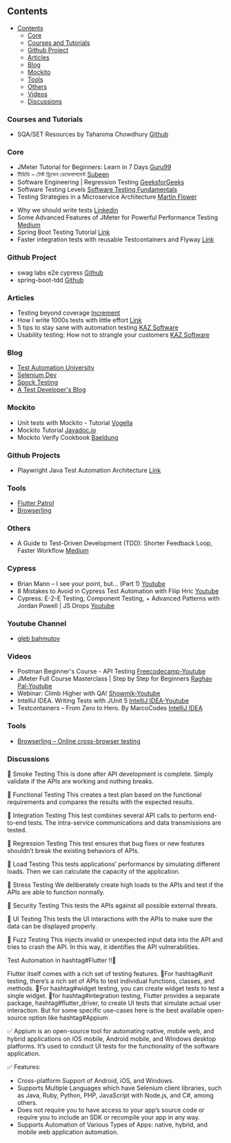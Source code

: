 ## Contents

- [Contents](#contents)
  - [Core](#core)
  - [Courses and Tutorials](#courses-and-tutorials)
  - [Github Project](#github-project)
  - [Articles](#articles)
  - [Blog](#blog)
  - [Mockito](#mockito)
  - [Tools](#tools)
  - [Others](#others)
  - [Videos](#videos)
  - [Discussions](#discussions)

### Courses and Tutorials

- SQA/SET Resources by Tahanima Chowdhury [Github](https://github.com/Tahanima/sqa-set-resources)

### Core

* JMeter Tutorial for Beginners: Learn in 7 Days [Guru99](https://www.guru99.com/jmeter-tutorials.html)
* টিডিডি – টেস্ট ড্রিভেন ডেভেলাপমেন্ট [Subeen](http://subeen.com/test-driven-development/)
* Software Engineering | Regression Testing [GeeksforGeeks](https://www.geeksforgeeks.org/software-engineering-regression-testing/)
* Software Testing Levels [Software Testing Fundamentals](http://softwaretestingfundamentals.com/software-testing-levels/)
* Testing Strategies in a Microservice Architecture [Martin Flower](https://martinfowler.com/articles/microservice-testing/)
- Why we should write tests [Linkedin](https://www.linkedin.com/feed/update/urn:li:activity:7034585570383208448/)
- Some Advanced Features of JMeter for Powerful Performance Testing [Medium](https://blog.emumba.com/some-advanced-features-of-jmeter-for-powerful-performance-testing-7f82d8f503b6)
- Spring Boot Testing Tutorial [Link](https://www.sivalabs.in/spring-boot-testing-tutorial/)
- Faster integration tests with reusable Testcontainers and Flyway [Link](https://maciejwalkowiak.com/blog/testcontainers-reusable-flyway/)

### Github Project

* swag labs e2e cypress [Github](https://github.com/KhairunNaharNowrin/swag-labs-e2e-cypress)
* spring-boot-tdd [Github](https://github.com/sashinpivotal/spring-boot-tdd)

### Articles

* Testing beyond coverage [Increment](https://increment.com/reliability/testing-beyond-coverage/)
* How I write 1000s tests with little effort [Link](https://craftbettersoftware.com/p/how-i-write-1000s-tests-with-little)
* 5 tips to stay sane with automation testing [KAZ Software](https://kaz.com.bd/blog/2020/8/27/5-tips-to-stay-sane-with-automation-testing)
* Usability testing: How not to strangle your customers [KAZ Software](https://kaz.com.bd/blog/2020/10/15/usability-testing-how-not-to-strangle-your-customers)

### Blog
* [Test Automation University](https://testautomationu.applitools.com/)
* [Selenium Dev](https://www.selenium.dev/)
* [Spock Testing](http://spockframework.org/)
* [A Test Developer's Blog](https://sarkershantonu.github.io/)

### Mockito
* Unit tests with Mockito - Tutorial [Vogella](https://www.vogella.com/tutorials/Mockito/article.html)
* Mockito Tutorial [Javadoc.io](https://www.javadoc.io/doc/org.mockito/mockito-core/2.23.4/org/mockito/Mockito.html)
* Mockito Verify Cookbook [Baeldung](https://www.baeldung.com/mockito-verify)

### Github Projects

- Playwright Java Test Automation Architecture [Link](https://github.com/Tahanima/playwright-java-test-automation-architecture)

### Tools

* [Flutter Patrol](https://pub.dev/packages/patrol)
* [Browserling](https://www.browserling.com/)

### Others

* A Guide to Test-Driven Development (TDD): Shorter Feedback Loop, Faster Workflow [Medium](https://blog.bitsrc.io/a-guide-to-test-driven-development-tdd-shorter-feedback-loop-faster-workflow-ce5bd6b247c4)

### Cypress

- Brian Mann – I see your point, but… (Part 1) [Youtube](https://youtu.be/5XQOK0v_YRE?si=y6XzJF3pEdHJZPDk)
- 8 Mistakes to Avoid in Cypress Test Automation with Filip Hric [Youtube](https://www.youtube.com/live/0FPfS7nGsZ8?si=cfxg4cBxGvBd93oE)
- Cypress: E-2-E Testing, Component Testing, + Advanced Patterns with Jordan Powell | JS Drops [Youtube](https://youtu.be/UVEWgVX6esE?si=TZvt_tfrfEAxbMzw)


### Youtube Channel

- [gleb bahmutov](https://www.youtube.com/@gleb) 

### Videos

- Postman Beginner's Course - API Testing [Freecodecamp-Youtube](https://youtu.be/VywxIQ2ZXw4?si=LjDwLG1gXCWQCH2C)
- JMeter Full Course Masterclass | Step by Step for Beginners [Raghav Pal-Youtube](https://youtu.be/SoW2pBak1_Q?si=MW1MHVUgdFU0S3HU)
- Webinar: Climb Higher with QA! [Showmik-Youtube](https://youtu.be/lGJ8gzquLxY?si=0TDgRv_u93089bMZ)
- IntelliJ IDEA. Writing Tests with JUnit 5 [IntelliJ IDEA-Youtube](https://youtu.be/we3zJE3hlWE?si=MTQFEFpEH7HhuvWN)
- Testcontainers – From Zero to Hero. By MarcoCodes [IntelliJ IDEA](https://www.youtube.com/live/v3eQCIWLYOw?si=3aGyEzwcc7odQGzw)

### Tools

- [Browserling – Online cross-browser testing](https://www.browserling.com/)

### Discussions

🔹 Smoke Testing 
This is done after API development is complete. Simply validate if the APIs are working and nothing breaks. 
 
🔹 Functional Testing 
This creates a test plan based on the functional requirements and compares the results with the expected results. 
 
🔹 Integration Testing 
This test combines several API calls to perform end-to-end tests. The intra-service communications and data transmissions are tested. 
 
🔹 Regression Testing 
This test ensures that bug fixes or new features shouldn’t break the existing behaviors of APIs. 
 
🔹 Load Testing 
This tests applications’ performance by simulating different loads. Then we can calculate the capacity of the application. 
 
🔹 Stress Testing 
We deliberately create high loads to the APIs and test if the APIs are able to function normally. 
 
🔹 Security Testing 
This tests the APIs against all possible external threats. 
 
🔹 UI Testing 
This tests the UI interactions with the APIs to make sure the data can be displayed properly. 
 
🔹 Fuzz Testing 
This injects invalid or unexpected input data into the API and tries to crash the API. In this way, it identifies the API vulnerabilities. 
 

<!--  -->

Test Automation in hashtag#Flutter !!👀

Flutter itself comes with a rich set of testing features. 
🔹For hashtag#unit testing, there’s a rich set of APIs to test individual functions, classes, and methods. 
🔹For hashtag#widget testing, you can create widget tests to test a single widget.
🔹for hashtag#integration testing, Flutter provides a separate package, hashtag#flutter_driver, to create UI tests that simulate actual user interaction. 
But for some specific use-cases here is the best available open-source option like hashtag#Appium

✅ Appium is an open-source tool for automating native, mobile web, and hybrid applications on iOS mobile, Android mobile, and Windows desktop platforms. It’s used to conduct UI tests for the functionality of the software application.

✅ Features:
- Cross-platform Support of Android, iOS, and Windows.
- Supports Multiple Languages which have Selenium client libraries, such as Java, Ruby, Python, PHP, JavaScript with Node.js, and C#, among others.
- Does not require you to have access to your app’s source code or require you to include an SDK or recompile your app in any way.
- Supports Automation of Various Types of Apps: native, hybrid, and mobile web application automation.